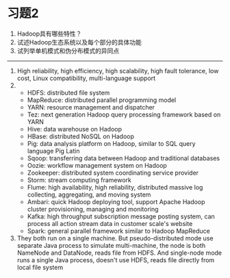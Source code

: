 <!--
习题2

1、Hadoop具有哪些特性？

2、试述Hadoop生态系统以及每个部分的具体功能

3、试列举单机模式和伪分布模式的异同点
-->
# 习题2
1. Hadoop具有哪些特性？
2. 试述Hadoop生态系统以及每个部分的具体功能
3. 试列举单机模式和伪分布模式的异同点

---

1. High reliability, high efficiency, high scalability, high fault tolerance, low cost, Linux compatibility, multi-language support
2. 
   - HDFS: distributed file system
   - MapReduce: distributed parallel programming model
   - YARN: resource management and dispatcher
   - Tez: next generation Hadoop query processing framework based on YARN
   - Hive: data warehouse on Hadoop
   - HBase: distributed NoSQL on Hadoop
   - Pig: data analysis platform on Hadoop, similar to SQL query language Pig Latin
   - Sqoop: transferring data between Hadoop and traditional databases
   - Oozie: workflow management system on Hadoop
   - Zookeeper: distributed system coordinating service provider
   - Storm: stream computing framework
   - Flume: high availability, high reliability, distributed massive log collecting, aggregating, and moving system
   - Ambari: quick Hadoop deploying tool, support Apache Hadoop cluster provisioning, managing and monitoring
   - Kafka: high throughput subscription message posting system, can process all action stream data in customer scale's website
   - Spark: general parallel framework similar to Hadoop MapReduce
3. They both run on a single machine. But pseudo-distributed mode use separate Java process to simulate multi-machine, the node is both NameNode and DataNode, reads file from HDFS. And single-node mode runs a single Java process, doesn't use HDFS, reads file directly from local file system
